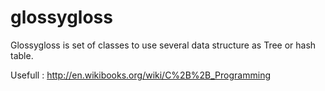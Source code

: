 glossygloss
===========

Glossygloss is set of classes to use several data structure as Tree or hash table.

Usefull : http://en.wikibooks.org/wiki/C%2B%2B_Programming
